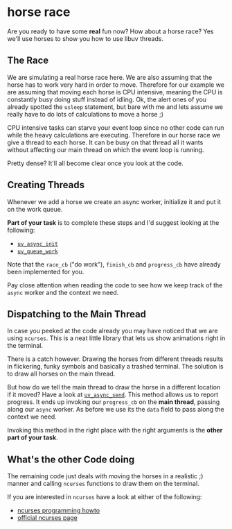 # horse race 

Are you ready to have some **real** fun now? How about a horse race?
Yes we'll use horses to show you how to use libuv threads.

## The Race

We are simulating a real horse race here. We are also assuming that the horse has to work very hard in order to move.
Therefore for our example we are assuming that moving each horse is CPU intensive, meaning the CPU is constantly busy doing
stuff instead of idling.
Ok, the alert ones of you already spotted the `usleep` statement, but bare with me and lets assume we really have to do
lots of calculations to move a horse ;)

CPU intensive tasks can starve your event loop since no other code can run while the heavy calculations are executing.
Therefore in our horse race we give a thread to each horse. It can be busy on that thread all it wants without affecting
our main thread on which the event loop is running.

Pretty dense? It'll all become clear once you look at the code.

## Creating Threads

Whenever we add a horse we create an async worker, initialize it and put it on the work queue.

**Part of your task** is to complete these steps and I'd suggest looking at the following:

- [`uv_async_init`](http://docs.libuv.org/en/latest/async.html#c.uv_async_init)
- [`uv_queue_work`](http://docs.libuv.org/en/latest/threadpool.html#c.uv_queue_work)

Note that the `race_cb` ("do work"), `finish_cb` and `progress_cb` have already been implemented for you.

Pay close attention when reading the code to see how we keep track of the `async` worker and the context we need.

## Dispatching to the Main Thread

In case you peeked at the code already you may have noticed that we are using `ncurses`. This is a neat little library
that lets us show animations right in the terminal.

There is a catch however. 
Drawing the horses from different threads results in flickering, funky symbols and basically a trashed terminal.
The solution is to draw all horses on the main thread.

But how do we tell the main thread to draw the horse in a different location if it moved?
Have a look at [`uv_async_send`](http://docs.libuv.org/en/latest/async.html#c.uv_async_send).
This method allows us to report progress. It ends up invoking our `progress_cb` on the **main thread**, passing along
our `async` worker. As before we use its the `data` field to pass along the context we need.

Invoking this method in the right place with the right arguments is the **other part of your task**.

## What's the other Code doing

The remaining code just deals with moving the horses in a realistic ;) manner and calling `ncurses` functions to draw
them on the terminal.

If you are interested in `ncurses` have a look at either of the following:

- [ncurses programming howto](http://tldp.org/HOWTO/NCURSES-Programming-HOWTO/)
- [official ncurses page](http://www.gnu.org/software/ncurses/ncurses.html)

